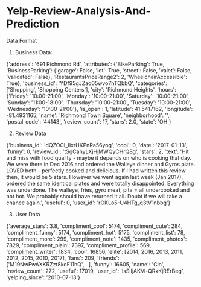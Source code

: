 # Yelp-Review-Analysis-And-Prediction


Data Format

1. Business Data:

{'address': '691 Richmond Rd',
  'attributes': {'BikeParking': True,
   'BusinessParking': {'garage': False,
    'lot': True,
    'street': False,
    'valet': False,
    'validated': False},
   'RestaurantsPriceRange2': 2,
   'WheelchairAccessible': True},
  'business_id': 'YDf95gJZaq05wvo7hTQbbQ',
  'categories': ['Shopping', 'Shopping Centers'],
  'city': 'Richmond Heights',
  'hours': {'Friday': '10:00-21:00',
   'Monday': '10:00-21:00',
   'Saturday': '10:00-21:00',
   'Sunday': '11:00-18:00',
   'Thursday': '10:00-21:00',
   'Tuesday': '10:00-21:00',
   'Wednesday': '10:00-21:00'},
  'is_open': 1,
  'latitude': 41.5417162,
  'longitude': -81.4931165,
  'name': 'Richmond Town Square',
  'neighborhood': '',
  'postal_code': '44143',
  'review_count': 17,
  'stars': 2.0,
  'state': 'OH'}

2. Review Data

{'business_id': 'dQZOCI_IIxrUKPnRa56yog',
  'cool': 0,
  'date': '2017-01-13',
  'funny': 0,
  'review_id': 'tSgCahyLXjHjMWQyCHrQ8g',
  'stars': 2,
  'text': 'Hit and miss with food quality - maybe it depends on who is cooking that day.  We were there in Dec 2016 and ordered the Walleye dinner and Gyros plate.  LOVED both - perfectly cooked and delicious.  If I had written this review then, it would be 5 stars.  However we went again last week (Jan 2017), ordered the same identical plates and were totally disappointed.  Everything was underdone.  The walleye, fries, gyro meat, pita = all undercooked and not hot. We probably should have returned it all.  Doubt if we will take a chance again.',
  'useful': 0,
  'user_id': 'rOKLo5-U4HTg_q3tV1nbbg'}
  
  3. User Data
  
  {'average_stars': 3.8,
  'compliment_cool': 5174,
  'compliment_cute': 284,
  'compliment_funny': 5174,
  'compliment_hot': 5175,
  'compliment_list': 78,
  'compliment_more': 299,
  'compliment_note': 1435,
  'compliment_photos': 7829,
  'compliment_plain': 7397,
  'compliment_profile': 569,
  'compliment_writer': 1834,
  'cool': 16856,
  'elite': [2014, 2016, 2013, 2011, 2012, 2015, 2010, 2017],
  'fans': 209,
  'friends': ['M19NwFwAXKRZzt8koF11hQ',...],
   'funny': 16605,
  'name': 'Cin',
  'review_count': 272,
  'useful': 17019,
  'user_id': 'lsSiIjAKVl-QRxKjRErBeg',
  'yelping_since': '2010-07-13'}
